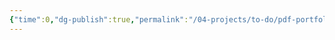 ```yaml
---
{"time":0,"dg-publish":true,"permalink":"/04-projects/to-do/pdf-portfolio/","dgPassFrontmatter":true,"noteIcon":"","created":"2025-01-21T01:20:16.951+10:00","updated":"2025-01-31T13:49:07.923+10:00"}
---
```


